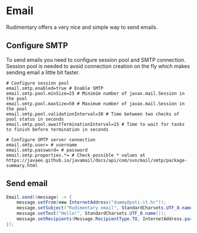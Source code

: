 # Email
Rudimentary offers a very nice and simple way to send emails.

## Configure SMTP
To send emails you need to configure session pool and SMTP connection. Session pool is needed to avoid connection creation on the fly which makes sending email a little bit faster.
```properties
# Configure session pool
email.smtp.enabled=true # Enable SMTP
email.smtp.pool.minSize=25 # Minimim number of javax.mail.Session in the pool
email.smtp.pool.maxSize=50 # Maximum number of javax.mail.Session in the pool
email.smtp.pool.validationInterval=30 # Time between two checks of pool status in seconds
email.smtp.pool.awaitTerminationInterval=15 # Time to wait for tasks to finish before termination in seconds

# Configure SMTP server connection
email.smtp.user= # username
email.smtp.password= # password
email.smtp.properties.*= # Check possible * values at https://javaee.github.io/javamail/docs/api/com/sun/mail/smtp/package-summary.html
```

## Send email
```java
Email.send((message) -> {
    message.setFrom(new InternetAddress("dummy@yeti-it.hr"));
    message.setSubject("Rudimentary email", StandardCharsets.UTF_8.name());
    message.setText("Hello!", StandardCharsets.UTF_8.name());
    message.setRecipients(Message.RecipientType.TO, InternetAddress.parse("incognito@yeti-it.hr", false));
});
```

